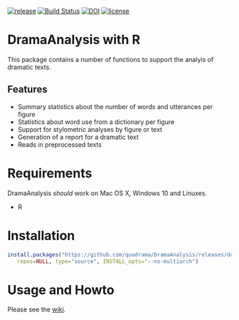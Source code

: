[![release](https://img.shields.io/badge/release-2.0.0-blue.svg)](https://github.com/quadrama/DramaAnalysis/releases/tag/v2.0.0)
[![Build Status](https://travis-ci.org/quadrama/DramaAnalysis.svg?branch=master)](https://travis-ci.org/quadrama/DramaAnalysis)
[![DOI](https://zenodo.org/badge/64286398.svg)](https://zenodo.org/badge/latestdoi/64286398)
[![license](https://img.shields.io/badge/license-Apache%202-blue.svg)](LICENSE)

# DramaAnalysis with R

This package contains a number of functions to support the analyis of dramatic texts. 

## Features
- Summary statistics about the number of words and utterances per figure
- Statistics about word use from a dictionary per figure
- Support for stylometric analyses by figure or text
- Generation of a report for a dramatic text
- Reads in preprocessed texts 

# Requirements
DramaAnalysis *should* work on Mac OS X, Windows 10 and Linuxes.

- R

# Installation
```R
install.packages("https://github.com/quadrama/DramaAnalysis/releases/download/v2.0.0/DramaAnalysis_2.0.0.tar.gz",
   repos=NULL, type="source", INSTALL_opts="--no-multiarch")
```

# Usage and Howto
Please see the [wiki](https://github.com/quadrama/DramaAnalysis/wiki).

